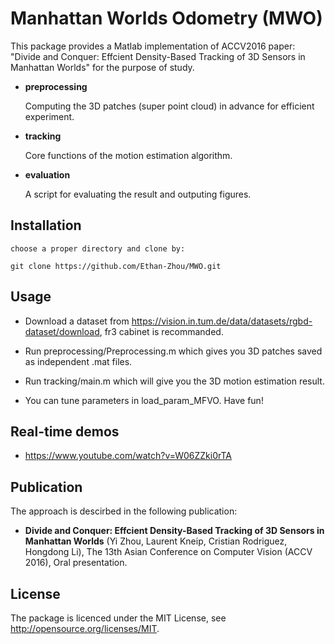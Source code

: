 # Manhattan Worlds Odometry (MWO)
This package provides a Matlab implementation of ACCV2016 paper: "Divide and Conquer: Effcient Density-Based Tracking of 3D Sensors in Manhattan Worlds" for the purpose of study.

*   **preprocessing**

    Computing the 3D patches (super point cloud) in advance for efficient experiment.

*   **tracking**

    Core functions of the motion estimation algorithm.
    
*   **evaluation**

    A script for evaluating the result and outputing figures.
    
## Installation

    choose a proper directory and clone by: 
    
    git clone https://github.com/Ethan-Zhou/MWO.git
    
## Usage

*   Download a dataset from https://vision.in.tum.de/data/datasets/rgbd-dataset/download, fr3 cabinet is recommanded.

*   Run preprocessing/Preprocessing.m which gives you 3D patches saved as independent .mat files.

*   Run tracking/main.m which will give you the 3D motion estimation result. 

*   You can tune parameters in load_param_MFVO. Have fun!

## Real-time demos

*  https://www.youtube.com/watch?v=W06ZZki0rTA

## Publication

The approach is descirbed in the following publication:

*  **Divide and Conquer: Effcient Density-Based Tracking of 3D Sensors in Manhattan Worlds** (Yi Zhou, Laurent Kneip, Cristian Rodriguez, Hongdong Li), The 13th Asian Conference on Computer Vision (ACCV 2016), Oral presentation.

## License

The package is licenced under the MIT License, see http://opensource.org/licenses/MIT.





    
    

    



